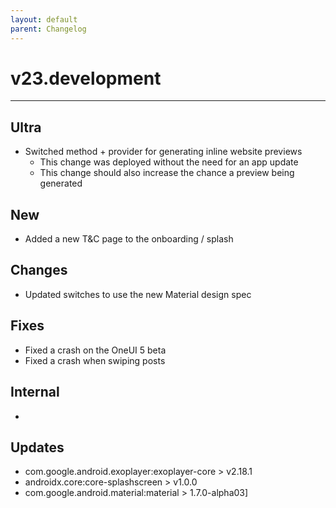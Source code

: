 ```yaml
---
layout: default
parent: Changelog
---
```


# v23.development

----------

## Ultra
- Switched method + provider for generating inline website previews
	- This change was deployed without the need for an app update
	- This change should also increase the chance a preview being generated

## New
- Added a new T&C page to the onboarding / splash 

## Changes
- Updated switches to use the new Material design spec

## Fixes
- Fixed a crash on the OneUI 5 beta
- Fixed a crash when swiping posts

## Internal
- 

## Updates 
- com.google.android.exoplayer:exoplayer-core > v2.18.1
- androidx.core:core-splashscreen > v1.0.0
- com.google.android.material:material > 1.7.0-alpha03]